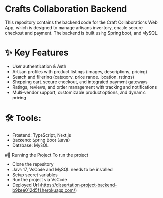 # Crafts Collaboration Backend

This repository contains the backend code for the Craft Collaborations Web App, which is designed to manage artisans inventory, enable secure checkout and payment. The backend is built using Spring boot, and MySQL.

# ✨ Key Features
- User authentication & Auth
- Artisan profiles with product listings (images, descriptions, pricing)
- Search and filtering (category, price range, location, ratings)
- Shopping cart, secure checkout, and integrated payment gateways
- Ratings, reviews, and order management with tracking and notifications
- Multi-vendor support, customizable product options, and dynamic pricing.

# 🛠️ Tools:
- Frontend: TypeScript, Next.js
- Backend: Spring Boot (Java)
- Database: MySQL

#🚦 Running the Project
To run the project
- Clone the repository
- Java 17, VsCode and MySQL needs to be installed
- Setup secret variables
- Run the project via VsCode
- Deployed Url (https://dissertation-project-backend-b9bee012d5f1.herokuapp.com/)

